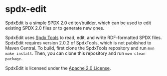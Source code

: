 # spdx-edit
SpdxEdit is a simple SPDX 2.0 editor/builder, which can be used to edit existing SPDX 2.0 files or to generate new ones. 

SpdxEdit uses [Spdx Tools](https://github.com/spdx/tools) to read, edit, and write RDF-formatted SPDX files. SpdxEdit requires version 2.0.2 of SpdxTools, which is not published to Maven Central. To build, first clone the SpdxTools repository and run ```mvn make install```. Then, you can clone this repository and run ```mvn clean package```.

SpdxEdit is licensed under the [Apache 2.0 License](http://www.apache.org/licenses/LICENSE-2.0).
